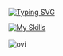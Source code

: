 [![Typing SVG](https://readme-typing-svg.herokuapp.com?font=Fira+Code&pause=1000&color=510D6C&width=435&lines=Front-end+developer)](https://git.io/typing-svg)

[![My Skills](https://skillicons.dev/icons?i=nextjs,react,tailwind,javascript,html,css,wordpress)](https://skillicons.dev)</br></br>
<img src="https://github-readme-stats.vercel.app/api/top-langs?username=jessicavieiradev&show_icons=true&locale=en&layout=compact&theme=chartreuse-dark" alt="ovi" />
